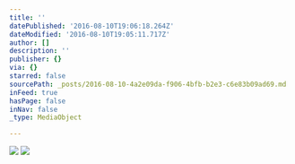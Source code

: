 ```yaml
---
title: ''
datePublished: '2016-08-10T19:06:18.264Z'
dateModified: '2016-08-10T19:05:11.717Z'
author: []
description: ''
publisher: {}
via: {}
starred: false
sourcePath: _posts/2016-08-10-4a2e09da-f906-4bfb-b2e3-c6e83b09ad69.md
inFeed: true
hasPage: false
inNav: false
_type: MediaObject

---
```

![](https://the-grid-user-content.s3-us-west-2.amazonaws.com/dd9cb3b9-d77c-42dc-a691-19f59f34e250.jpg)
![](https://the-grid-user-content.s3-us-west-2.amazonaws.com/93ddae4f-5b74-4090-854b-73689321e6e7.jpg)